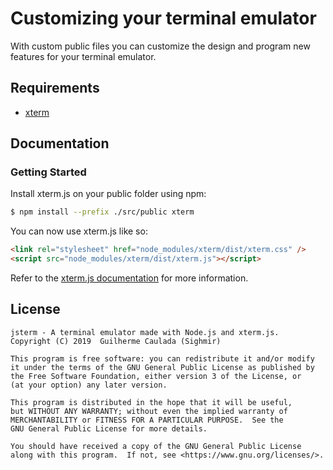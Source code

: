 # Customizing your terminal emulator #

With custom public files you can customize the design and program new features for your terminal emulator.

## Requirements
* [xterm](https://www.npmjs.com/package/xterm)

## Documentation ##
### Getting Started

Install xterm.js on your public folder using npm:

```bash
$ npm install --prefix ./src/public xterm
```

You can now use xterm.js like so:

```html
<link rel="stylesheet" href="node_modules/xterm/dist/xterm.css" />
<script src="node_modules/xterm/dist/xterm.js"></script>
```

Refer to the [xterm.js documentation](https://xtermjs.org/docs) for more information.  

## License ##
```
jsterm - A terminal emulator made with Node.js and xterm.js.
Copyright (C) 2019  Guilherme Caulada (Sighmir)

This program is free software: you can redistribute it and/or modify
it under the terms of the GNU General Public License as published by
the Free Software Foundation, either version 3 of the License, or
(at your option) any later version.

This program is distributed in the hope that it will be useful,
but WITHOUT ANY WARRANTY; without even the implied warranty of
MERCHANTABILITY or FITNESS FOR A PARTICULAR PURPOSE.  See the
GNU General Public License for more details.

You should have received a copy of the GNU General Public License
along with this program.  If not, see <https://www.gnu.org/licenses/>.
```
